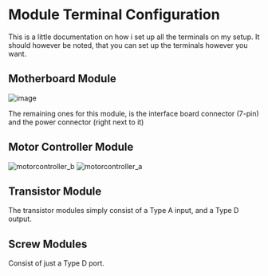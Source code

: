 # Module Terminal Configuration
This is a little documentation on how i set up all the terminals on my setup.
It should however be noted, that you can set up the terminals however you want.

## Motherboard Module
![image](https://user-images.githubusercontent.com/22596587/125457311-35d00275-a529-4710-b825-33455e8952e9.png)

The remaining ones for this module, is the interface board connector (7-pin) and the power connector (right next to it)

## Motor Controller Module
![motorcontroller_b](https://user-images.githubusercontent.com/22596587/125458301-d5b369ac-2055-4b6b-9fd2-dc9cfe3f94a2.png)
![motorcontroller_a](https://user-images.githubusercontent.com/22596587/125458002-36944dec-20c2-457a-bb29-2e3f1d50aa68.png)

## Transistor Module
The transistor modules simply consist of a Type A input, and a Type D output.

## Screw Modules
Consist of just a Type D port.
